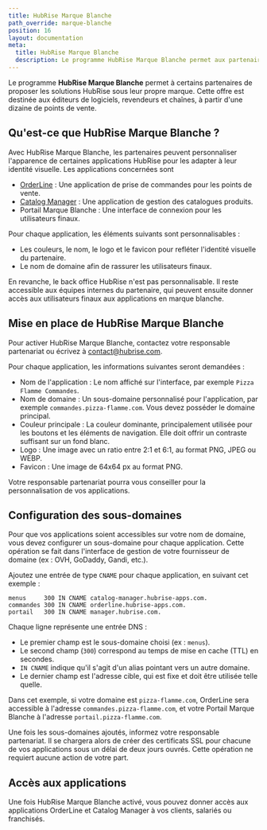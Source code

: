 ```yaml
---
title: HubRise Marque Blanche
path_override: marque-blanche
position: 16
layout: documentation
meta:
  title: HubRise Marque Blanche
  description: Le programme HubRise Marque Blanche permet aux partenaires de proposer les solutions HubRise sous leur propre marque.
---
```


Le programme **HubRise Marque Blanche** permet à certains partenaires de proposer les solutions HubRise sous leur propre marque. Cette offre est destinée aux éditeurs de logiciels, revendeurs et chaînes, à partir d'une dizaine de points de vente.

## Qu'est-ce que HubRise Marque Blanche ?

Avec HubRise Marque Blanche, les partenaires peuvent personnaliser l'apparence de certaines applications HubRise pour les adapter à leur identité visuelle. Les applications concernées sont

- [OrderLine](/apps/orderline/overview) : Une application de prise de commandes pour les points de vente.
- [Catalog Manager](/apps/catalog-manager/overview) : Une application de gestion des catalogues produits.
- Portail Marque Blanche : Une interface de connexion pour les utilisateurs finaux.

Pour chaque application, les éléments suivants sont personnalisables :

- Les couleurs, le nom, le logo et le favicon pour refléter l'identité visuelle du partenaire.
- Le nom de domaine afin de rassurer les utilisateurs finaux.

En revanche, le back office HubRise n'est pas personnalisable. Il reste accessible aux équipes internes du partenaire, qui peuvent ensuite donner accès aux utilisateurs finaux aux applications en marque blanche.

## Mise en place de HubRise Marque Blanche

Pour activer HubRise Marque Blanche, contactez votre responsable partenariat ou écrivez à contact@hubrise.com.

Pour chaque application, les informations suivantes seront demandées :

- Nom de l'application : Le nom affiché sur l'interface, par exemple `Pizza Flamme Commandes`.
- Nom de domaine : Un sous-domaine personnalisé pour l'application, par exemple `commandes.pizza-flamme.com`. Vous devez posséder le domaine principal.
- Couleur principale : La couleur dominante, principalement utilisée pour les boutons et les éléments de navigation. Elle doit offrir un contraste suffisant sur un fond blanc.
- Logo : Une image avec un ratio entre 2:1 et 6:1, au format PNG, JPEG ou WEBP.
- Favicon : Une image de 64x64 px au format PNG.

Votre responsable partenariat pourra vous conseiller pour la personnalisation de vos applications.

## Configuration des sous-domaines

Pour que vos applications soient accessibles sur votre nom de domaine, vous devez configurer un sous-domaine pour chaque application. Cette opération se fait dans l'interface de gestion de votre fournisseur de domaine (ex : OVH, GoDaddy, Gandi, etc.).

Ajoutez une entrée de type `CNAME` pour chaque application, en suivant cet exemple :

```
menus     300 IN CNAME catalog-manager.hubrise-apps.com.
commandes 300 IN CNAME orderline.hubrise-apps.com.
portail   300 IN CNAME manager.hubrise.com.
```

Chaque ligne représente une entrée DNS :

- Le premier champ est le sous-domaine choisi (ex : `menus`).
- Le second champ (`300`) correspond au temps de mise en cache (TTL) en secondes.
- `IN CNAME` indique qu'il s'agit d'un alias pointant vers un autre domaine.
- Le dernier champ est l'adresse cible, qui est fixe et doit être utilisée telle quelle.

Dans cet exemple, si votre domaine est `pizza-flamme.com`, OrderLine sera accessible à l'adresse `commandes.pizza-flamme.com`, et votre Portail Marque Blanche à l'adresse `portail.pizza-flamme.com`.

Une fois les sous-domaines ajoutés, informez votre responsable partenariat. Il se chargera alors de créer des certificats SSL pour chacune de vos applications sous un délai de deux jours ouvrés. Cette opération ne requiert aucune action de votre part.

## Accès aux applications

Une fois HubRise Marque Blanche activé, vous pouvez donner accès aux applications OrderLine et Catalog Manager à vos clients, salariés ou franchisés.
